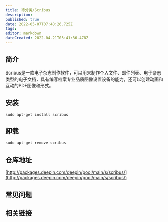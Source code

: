 ```yaml
---
title: 待分类/Scribus
description: 
published: true
date: 2022-05-07T07:48:26.725Z
tags: 
editor: markdown
dateCreated: 2022-04-21T03:41:36.478Z
---
```


## 简介

Scribus是一款电子杂志制作软件，可以用来制作个人文件、邮件列表、电子杂志类型的电子文档，具有编写档案专业品质图像设置设备的能力，还可以创建动画和互动的PDF图像和形式。

## 安装

`sudo apt-get install scribus`

## 卸载

`sudo apt-get remove scribus`

## 仓库地址

[http://packages.deepin.com/deepin/pool/main/s/scribus/](http://packages.deepin.com/deepin/pool/main/s/scribus/)


## 常见问题


## 相关链接